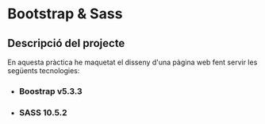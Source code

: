 # Bootstrap & Sass
## Descripció del projecte
En aquesta pràctica he maquetat el disseny d'una pàgina web fent servir les següents tecnologies:
* ### Boostrap v5.3.3
* ### SASS 10.5.2